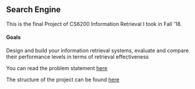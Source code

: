 ## Search Engine
This is the final Project of CS6200 Information Retrieval I took in Fall '18.

#### Goals
Design and build your information retrieval systems, evaluate and compare their	performance	levels in terms of retrieval effectiveness

You can read the problem statement [here](https://github.com/nachiketdhamankar/Search-Engine/blob/master/Problem_Statement_CS6200_IRProject_F18.pdf)

The structure of the project can be found [here](https://github.com/nachiketdhamankar/Search-Engine/blob/master/Project/README.txt)
